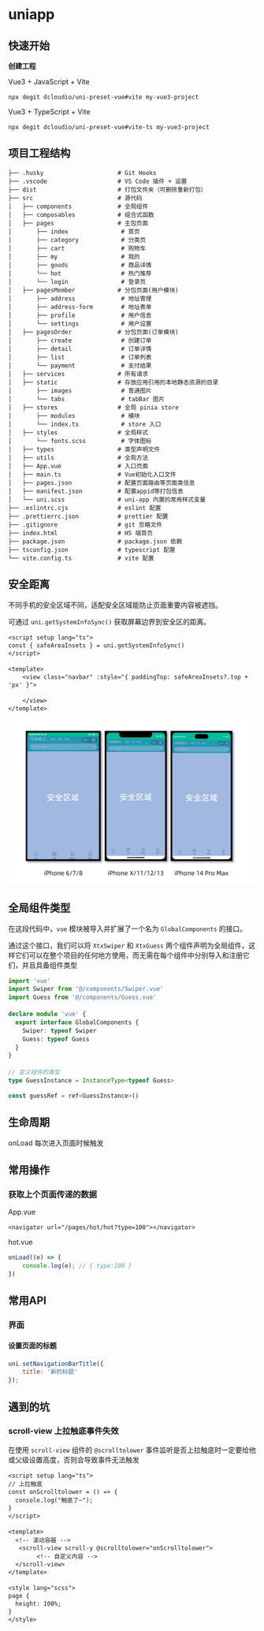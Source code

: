 # uniapp

## 快速开始

**创建工程**

Vue3 + JavaScript + Vite

```shell
npx degit dcloudio/uni-preset-vue#vite my-vue3-project
```

Vue3 + TypeScript + Vite

```shell
npx degit dcloudio/uni-preset-vue#vite-ts my-vue3-project
```



## 项目工程结构

```
├── .husky                     # Git Hooks
├── .vscode                    # VS Code 插件 + 设置
├── dist                       # 打包文件夹（可删除重新打包）
├── src                        # 源代码
│   ├── components             # 全局组件
│   ├── composables            # 组合式函数
│   ├── pages                  # 主包页面
│       ├── index               # 首页
│       ├── category            # 分类页
│       ├── cart                # 购物车
│       ├── my                  # 我的
│       ├── goods               # 商品详情
│       └── hot                 # 热门推荐
│       └── login               # 登录页
│   ├── pagesMember            # 分包页面(用户模块)
│       ├── address             # 地址管理
│       ├── address-form        # 地址表单
│       ├── profile             # 用户信息
│       └── settings            # 用户设置
│   ├── pagesOrder             # 分包页面(订单模块)
│       ├── create              # 创建订单
│       ├── detail              # 订单详情
│       ├── list                # 订单列表
│       └── payment             # 支付结果
│   ├── services               # 所有请求
│   ├── static                 # 存放应用引用的本地静态资源的目录
│       ├── images              # 普通图片
│       └── tabs                # tabBar 图片
│   ├── stores                 # 全局 pinia store
│       ├── modules             # 模块
│       └── index.ts            # store 入口
│   ├── styles                 # 全局样式
│       └── fonts.scss          # 字体图标
│   ├── types                  # 类型声明文件
│   ├── utils                  # 全局方法
│   ├── App.vue                # 入口页面
│   ├── main.ts                # Vue初始化入口文件
│   ├── pages.json             # 配置页面路由等页面类信息
│   ├── manifest.json          # 配置appid等打包信息
│   └── uni.scss               # uni-app 内置的常用样式变量
├── .eslintrc.cjs              # eslint 配置
├── .prettierrc.json           # prettier 配置
├── .gitignore                 # git 忽略文件
├── index.html                 # H5 端首页
├── package.json               # package.json 依赖
├── tsconfig.json              # typescript 配置
└── vite.config.ts             # vite 配置
```



## 安全距离

不同手机的安全区域不同，适配安全区域能防止页面重要内容被遮挡。

可通过 `uni.getSystemInfoSync()` 获取屏幕边界到安全区的距离。

```vue
<script setup lang="ts">
const { safeAreaInsets } = uni.getSystemInfoSync()
</script>

<template>
    <view class="navbar" :style="{ paddingTop: safeAreaInsets?.top + 'px' }">
        
    </view>
</template>
```

![安全区域](./image/home_picture_2.89dbf506.png)



## 全局组件类型

在这段代码中，`vue` 模块被导入并扩展了一个名为 `GlobalComponents` 的接口。

通过这个接口，我们可以将 `XtxSwiper` 和 `XtxGuess` 两个组件声明为全局组件，这样它们可以在整个项目的任何地方使用，而无需在每个组件中分别导入和注册它们，并且具备组件类型

```typescript
import 'vue'
import Swiper from '@/components/Swiper.vue'
import Guess from '@/components/Guess.vue'

declare module 'vue' {
  export interface GlobalComponents {
    Swiper: typeof Swiper
    Guess: typeof Guess
  }
}

// 定义组件的类型
type GuessInstance = InstanceType<typeof Guess>
```

```javascript
const guessRef = ref<GuessInstance>()
```



## 生命周期

onLoad 每次进入页面时候触发



## 常用操作

### 获取上个页面传递的数据

App.vue

```vue
<navigator url="/pages/hot/hot?type=100"></navigator>
```

hot.vue

```javascript
onLoad((e) => {
    console.log(e); // { type:100 }
})
```



## 常用API

### 界面

#### 设置页面的标题

```javascript
uni.setNavigationBarTitle({
    title: '新的标题'
});
```



## 遇到的坑

### scroll-view 上拉触底事件失效

在使用 `scroll-view` 组件的 `@scrolltolower` 事件监听是否上拉触底时一定要给他或父级设置高度，否则会导致事件无法触发

```vue
<script setup lang="ts">
// 上拉触底
const onScrolltolower = () => {
  console.log("触底了~");
}
</script>

<template>
  <!-- 滚动容器 -->
   <scroll-view scroll-y @scrolltolower="onScrolltolower">
		<!-- 自定义内容 -->
  </scroll-view>
</template>

<style lang="scss">
page {
  height: 100%;
}
</style>

```





```

```

